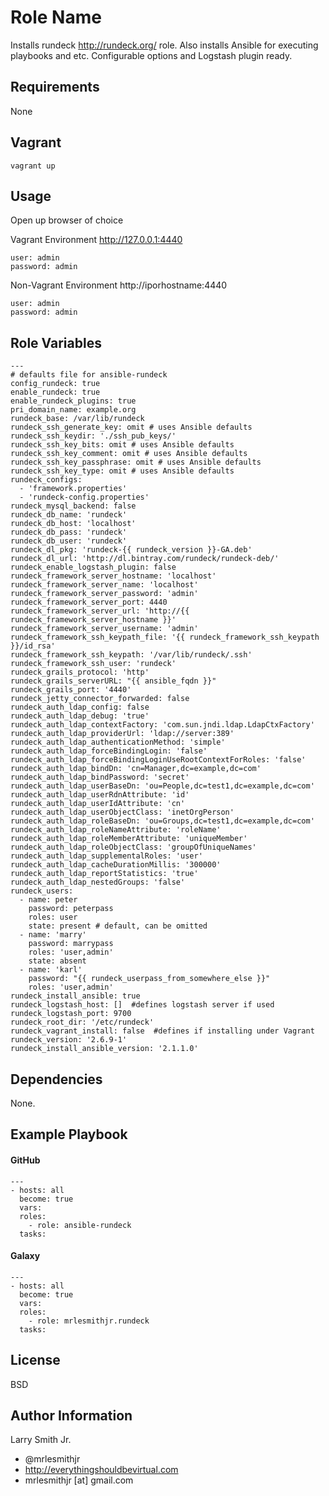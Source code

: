 Role Name
=========

Installs rundeck http://rundeck.org/ role.
Also installs Ansible for executing playbooks and etc. Configurable options and Logstash plugin ready.

Requirements
------------

None

Vagrant
-------
````
vagrant up
````

Usage
-----

Open up browser of choice

Vagrant Environment
http://127.0.0.1:4440
````
user: admin
password: admin
````

Non-Vagrant Environment
http://iporhostname:4440
````
user: admin
password: admin
````

Role Variables
--------------

````
---
# defaults file for ansible-rundeck
config_rundeck: true
enable_rundeck: true
enable_rundeck_plugins: true
pri_domain_name: example.org
rundeck_base: /var/lib/rundeck
rundeck_ssh_generate_key: omit # uses Ansible defaults
rundeck_ssh_keydir: './ssh_pub_keys/'
rundeck_ssh_key_bits: omit # uses Ansible defaults
rundeck_ssh_key_comment: omit # uses Ansible defaults
rundeck_ssh_key_passphrase: omit # uses Ansible defaults
rundeck_ssh_key_type: omit # uses Ansible defaults
rundeck_configs:
  - 'framework.properties'
  - 'rundeck-config.properties'
rundeck_mysql_backend: false
rundeck_db_name: 'rundeck'
rundeck_db_host: 'localhost'
rundeck_db_pass: 'rundeck'
rundeck_db_user: 'rundeck'
rundeck_dl_pkg: 'rundeck-{{ rundeck_version }}-GA.deb'
rundeck_dl_url: 'http://dl.bintray.com/rundeck/rundeck-deb/'
rundeck_enable_logstash_plugin: false
rundeck_framework_server_hostname: 'localhost'
rundeck_framework_server_name: 'localhost'
rundeck_framework_server_password: 'admin'
rundeck_framework_server_port: 4440
rundeck_framework_server_url: 'http://{{ rundeck_framework_server_hostname }}'
rundeck_framework_server_username: 'admin'
rundeck_framework_ssh_keypath_file: '{{ rundeck_framework_ssh_keypath }}/id_rsa'
rundeck_framework_ssh_keypath: '/var/lib/rundeck/.ssh'
rundeck_framework_ssh_user: 'rundeck'
rundeck_grails_protocol: 'http'
rundeck_grails_serverURL: "{{ ansible_fqdn }}"
rundeck_grails_port: '4440'
rundeck_jetty_connector_forwarded: false
rundeck_auth_ldap_config: false
rundeck_auth_ldap_debug: 'true'
rundeck_auth_ldap_contextFactory: 'com.sun.jndi.ldap.LdapCtxFactory'
rundeck_auth_ldap_providerUrl: 'ldap://server:389'
rundeck_auth_ldap_authenticationMethod: 'simple'
rundeck_auth_ldap_forceBindingLogin: 'false'
rundeck_auth_ldap_forceBindingLoginUseRootContextForRoles: 'false'
rundeck_auth_ldap_bindDn: 'cn=Manager,dc=example,dc=com'
rundeck_auth_ldap_bindPassword: 'secret'
rundeck_auth_ldap_userBaseDn: 'ou=People,dc=test1,dc=example,dc=com'
rundeck_auth_ldap_userRdnAttribute: 'id'
rundeck_auth_ldap_userIdAttribute: 'cn'
rundeck_auth_ldap_userObjectClass: 'inetOrgPerson'
rundeck_auth_ldap_roleBaseDn: 'ou=Groups,dc=test1,dc=example,dc=com'
rundeck_auth_ldap_roleNameAttribute: 'roleName'
rundeck_auth_ldap_roleMemberAttribute: 'uniqueMember'
rundeck_auth_ldap_roleObjectClass: 'groupOfUniqueNames'
rundeck_auth_ldap_supplementalRoles: 'user'
rundeck_auth_ldap_cacheDurationMillis: '300000'
rundeck_auth_ldap_reportStatistics: 'true'
rundeck_auth_ldap_nestedGroups: 'false'
rundeck_users:
  - name: peter
    password: peterpass
    roles: user
    state: present # default, can be omitted
  - name: 'marry'
    password: marrypass
    roles: 'user,admin'
    state: absent
  - name: 'karl'
    password: "{{ rundeck_userpass_from_somewhere_else }}"
    roles: 'user,admin'
rundeck_install_ansible: true
rundeck_logstash_host: []  #defines logstash server if used
rundeck_logstash_port: 9700
rundeck_root_dir: '/etc/rundeck'
rundeck_vagrant_install: false  #defines if installing under Vagrant
rundeck_version: '2.6.9-1'
rundeck_install_ansible_version: '2.1.1.0'
````

Dependencies
------------

None.

Example Playbook
----------------

#### GitHub
````
---
- hosts: all
  become: true
  vars:
  roles:
    - role: ansible-rundeck
  tasks:
````
#### Galaxy
````
---
- hosts: all
  become: true
  vars:
  roles:
    - role: mrlesmithjr.rundeck
  tasks:
````

License
-------

BSD

Author Information
------------------

Larry Smith Jr.
- @mrlesmithjr
- http://everythingshouldbevirtual.com
- mrlesmithjr [at] gmail.com
